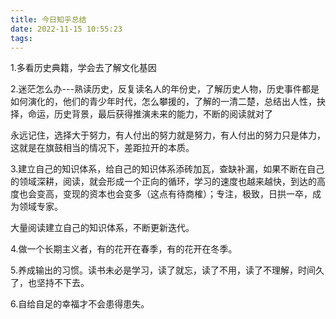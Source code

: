 ```yaml
---
title: 今日知乎总结
date: 2022-11-15 10:55:23
tags:
---
```

1.多看历史典籍，学会去了解文化基因

2.迷茫怎么办---熟读历史，反复读名人的年份史，了解历史人物，历史事件都是如何演化的，他们的青少年时代，怎么攀援的，了解的一清二楚，总结出人性，抉择，命运，历史背景，最后获得推演未来的能力，不断的阅读就对了

永远记住，选择大于努力，有人付出的努力就是努力，有人付出的努力只是体力，这就是在旗鼓相当的情况下，差距拉开的本质。

3.建立自己的知识体系，给自己的知识体系添砖加瓦，查缺补漏，如果不断在自己的领域深耕，阅读，就会形成一个正向的循环，学习的速度也越来越快，到达的高度也会变高，变现的资本也会变多（这点有待商榷）；专注，极致，日拱一卒，成为领域专家。

大量阅读建立自己的知识体系，不断更新迭代。

4.做一个长期主义者，有的花开在春季，有的花开在冬季。

5.养成输出的习惯。读书未必是学习，读了就忘，读了不用，读了不理解，时间久了，也坚持不下去。

6.自给自足的幸福才不会患得患失。
